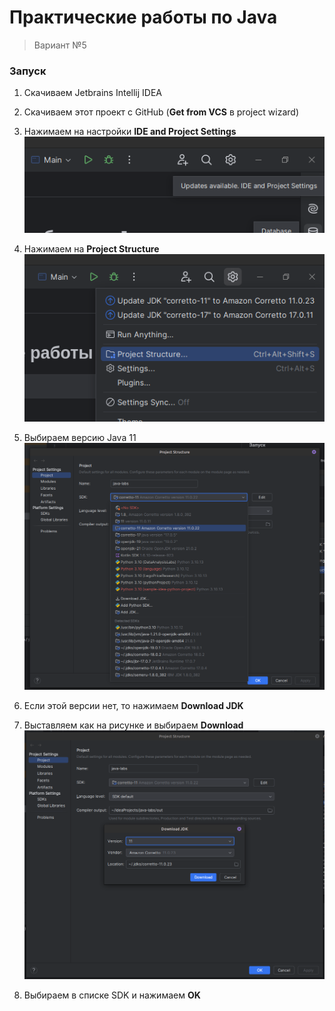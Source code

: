 # Практические работы по Java

> Вариант №5

### Запуск

1. Скачиваем Jetbrains Intellij IDEA
2. Скачиваем этот проект с GitHub (**Get from VCS** в project wizard)
3. Нажимаем на настройки **IDE and Project Settings**
   ![](./screenshots/1.png)

4. Нажимаем на **Project Structure**
   ![](./screenshots/2.png)

5. Выбираем версию Java 11
   ![](./screenshots/3.png)

6. Если этой версии нет, то нажимаем **Download JDK**
7. Выставляем как на рисунке и выбираем **Download**
   ![](./screenshots/4.png)

8. Выбираем в списке SDK и нажимаем **OK**


